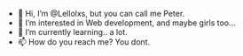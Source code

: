- 👋 Hi, I’m @Lellolxs, but you can call me Peter.
- 👀 I’m interested in Web development, and maybe girls too...
- 🌱 I’m currently learning.. a lot.
- 📫 How do you reach me? You dont.

<!---
Lellolxs/Lellolxs is a ✨ special ✨ repository because its `README.md` (this file) appears on your GitHub profile.
You can click the Preview link to take a look at your changes.
--->
